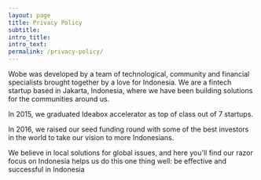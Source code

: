 ```yaml
---
layout: page
title: Privacy Policy
subtitle: 
intro_title: 
intro_text:
permalink: /privacy-policy/
---
```


Wobe was developed by a team of technological, community and financial specialists brought together by a love for Indonesia. We are a fintech startup based in Jakarta, Indonesia, where we have been building solutions for the communities around us.

In 2015, we graduated Ideabox accelerator as top of class out of 7 startups.

In 2016, we raised our seed funding round with some of the best investors in the world to take our vision to more Indonesians.

We believe in local solutions for global issues, and here you'll find our razor focus on Indonesia helps us do this one thing well: be effective and successful in Indonesia

